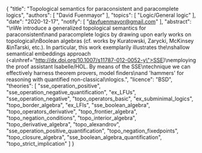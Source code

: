 {
    "title": "Topological semantics for paraconsistent and paracomplete logics",
    "authors": [
        "David Fuenmayor"
    ],
    "topics": [
        "Logic/General logic"
    ],
    "date": "2020-12-17",
    "notify": [
        "davfuenmayor@gmail.com"
    ],
    "abstract": "\nWe introduce a generalized topological semantics for paraconsistent\nand paracomplete logics by drawing upon early works on topological\nBoolean algebras (cf. works by Kuratowski, Zarycki, McKinsey &\nTarski, etc.). In particular, this work exemplarily illustrates the\nshallow semantical embeddings approach (<a\nhref=\"http://dx.doi.org/10.1007/s11787-012-0052-y\">SSE</a>)\nemploying the proof assistant Isabelle/HOL. By means of the SSE\ntechnique we can effectively harness theorem provers, model finders\nand 'hammers' for reasoning with quantified non-classical\nlogics.",
    "licence": "BSD",
    "theories": [
        "sse_operation_positive",
        "sse_operation_negative_quantification",
        "ex_LFUs",
        "sse_operation_negative",
        "topo_operators_basic",
        "ex_subminimal_logics",
        "topo_border_algebra",
        "ex_LFIs",
        "sse_boolean_algebra",
        "topo_operators_derivative",
        "topo_frontier_algebra",
        "topo_negation_conditions",
        "topo_interior_algebra",
        "topo_derivative_algebra",
        "topo_alexandrov",
        "sse_operation_positive_quantification",
        "topo_negation_fixedpoints",
        "topo_closure_algebra",
        "sse_boolean_algebra_quantification",
        "topo_strict_implication"
    ]
}